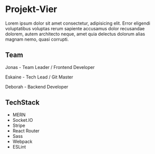 # Projekt-Vier

Lorem ipsum dolor sit amet consectetur, adipisicing elit. Error eligendi voluptatibus voluptas rerum sapiente accusamus dolor recusandae dolorem, autem architecto neque, amet quia delectus dolorum alias magnam nemo, quasi corrupti.

## Team

Jonas - Team Leader / Frontend Developer

Eskaine - Tech Lead / Git Master

Deborah - Backend Developer

## TechStack

- MERN
- Socket.IO
- Stripe
- React Router
- Sass
- Webpack
- ESLint
